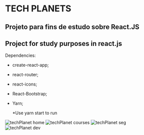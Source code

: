 # TECH PLANETS
## Projeto para fins de estudo sobre React.JS
## Project for study purposes in react.js

Dependencies:
- create-react-app;
- react-router;
- react-icons;
- React-Bootstrap;
- Yarn;

  *Use yarn start to run


![techPlanet home](https://user-images.githubusercontent.com/99621429/216841928-ae843507-29e9-4e72-bd03-9095497253ba.PNG)
![techPlanet courses](https://user-images.githubusercontent.com/99621429/216841935-48745fa3-0ac7-4e72-9be0-6a77dbd5aa89.PNG)
![techPlanet seg](https://user-images.githubusercontent.com/99621429/216841940-b7701681-1615-42e7-a160-428f11c52695.PNG)
![techPlanet dev](https://user-images.githubusercontent.com/99621429/216841955-eef1bd92-a16d-46aa-92b6-2c773af402e1.PNG)
